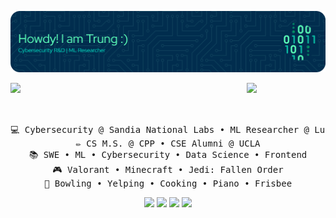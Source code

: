 ![Header](assets/circuit_header_1.png)

<div align='center'>
<a href="https://wallpapers.com/wallpapers/valorant-jett-fan-art-rru7utbws2fbkiwe.html"><img src="https://wallpapers.com/images/thumbnail/valorant-jett-fan-art-rru7utbws2fbkiwe.webp" width="25%" align="right" /></a>
<img src="https://readme-typing-svg.demolab.com?font=Caveat&size=50&duration=1500&pause=2000&color=68F7CF&center=true&vCenter=true&multiline=true&repeat=false&width=1200&height=220&lines=Welcome+to+my+GitHub;I'm+Trung%2C+a+techie+and+geek...;...with+a+mild+Valorant+addiction" width="70%" align="left"/>
<br><br><br>
<pre>
💻 Cybersecurity @ Sandia National Labs • ML Researcher @ Luo Lab
✏️ CS M.S. @ CPP • CSE Alumni @ UCLA
📚 SWE • ML • Cybersecurity • Data Science • Frontend
🎮 Valorant • Minecraft • Jedi: Fallen Order
🎳 Bowling • Yelping • Cooking • Piano • Frisbee
</pre>

[![](https://img.shields.io/badge/LinkedIn-0077B5)](https://www.linkedin.com/in/thvu02/)
[![](https://img.shields.io/badge/Website-6d32a8)](https://trunghvu.com/)
[![](https://img.shields.io/badge/Valorant-32a84e)](https://tracker.gg/valorant/profile/riot/dejaVU%233060/overview)
[![](https://img.shields.io/badge/Yelp-a83232)](https://www.yelp.com/user_details?userid=Exa2v1a6mlzDeFkLZu0DYA)         
</div>